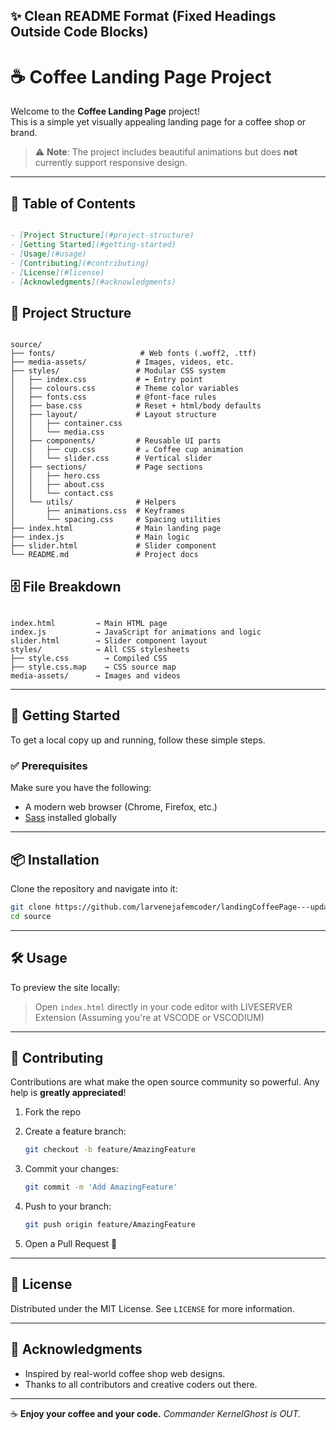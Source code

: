 ## ✨ Clean README Format (Fixed Headings Outside Code Blocks)


# ☕ Coffee Landing Page Project

Welcome to the **Coffee Landing Page** project!  
This is a simple yet visually appealing landing page for a coffee shop or brand.

> ⚠️ **Note**: The project includes beautiful animations but does **not** currently support responsive design.

---
## 📑 Table of Contents
```markdown

- [Project Structure](#project-structure)
- [Getting Started](#getting-started)
- [Usage](#usage)
- [Contributing](#contributing)
- [License](#license)
- [Acknowledgments](#acknowledgments)
```

## 📁 Project Structure

```

source/
├── fonts/                   # Web fonts (.woff2, .ttf)
├── media-assets/           # Images, videos, etc.
├── styles/                 # Modular CSS system
│   ├── index.css           # ⬅️ Entry point
│   ├── colours.css         # Theme color variables
│   ├── fonts.css           # @font-face rules
│   ├── base.css            # Reset + html/body defaults
│   ├── layout/             # Layout structure
│   │   ├── container.css
│   │   └── media.css
│   ├── components/         # Reusable UI parts
│   │   ├── cup.css         # ☕ Coffee cup animation
│   │   └── slider.css      # Vertical slider
│   ├── sections/           # Page sections
│   │   ├── hero.css
│   │   ├── about.css
│   │   └── contact.css
│   └── utils/              # Helpers
│       ├── animations.css  # Keyframes
│       └── spacing.css     # Spacing utilities
├── index.html              # Main landing page
├── index.js                # Main logic
├── slider.html             # Slider component
└── README.md               # Project docs
```

## 🗄️ File Breakdown

```

index.html         → Main HTML page
index.js           → JavaScript for animations and logic
slider.html        → Slider component layout
styles/            → All CSS stylesheets
├── style.css        → Compiled CSS
├── style.css.map    → CSS source map
media-assets/      → Images and videos

```


---

## 🚀 Getting Started

To get a local copy up and running, follow these simple steps.

### ✅ Prerequisites

Make sure you have the following:

- A modern web browser (Chrome, Firefox, etc.)
- [Sass](https://sass-lang.com/install) installed globally

---

## 📦 Installation

Clone the repository and navigate into it:

```sh
git clone https://github.com/larvenejafemcoder/landingCoffeePage---updatedLegacy.git
cd source
````

---

## 🛠️ Usage

To preview the site locally:

> Open `index.html` directly in your code editor with LIVESERVER Extension (Assuming you're at VSCODE or VSCODIUM)

---

## 🤝 Contributing

Contributions are what make the open source community so powerful.
Any help is **greatly appreciated**!

1. Fork the repo
2. Create a feature branch:

   ```bash
   git checkout -b feature/AmazingFeature
   ```
3. Commit your changes:

   ```bash
   git commit -m 'Add AmazingFeature'
   ```
4. Push to your branch:

   ```bash
   git push origin feature/AmazingFeature
   ```
5. Open a Pull Request 🚀

---

## 📄 License

Distributed under the MIT License.
See `LICENSE` for more information.

---

## 🙏 Acknowledgments

* Inspired by real-world coffee shop web designs.
* Thanks to all contributors and creative coders out there.

---

☕ **Enjoy your coffee and your code.**
*Commander KernelGhost is OUT.*

